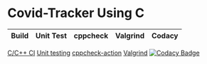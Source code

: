 # Covid-Tracker Using C

|Build|Unit Test|cppcheck|Valgrind|Codacy|
|:--:|:--:|:--:|:--:|:--:|
[C/C++ CI](https://github.com/stepin104890/Covid-Tracker/workflows/C/C++%20CI/badge.svg)
[Unit testing](https://github.com/stepin104890/Covid-Tracker/workflows/Unit%20testing/badge.svg)
[cppcheck-action](https://github.com/stepin104890/Covid-Tracker/workflows/cppcheck-action/badge.svg)
[Valgrind](https://github.com/stepin104890/Covid-Tracker/workflows/Valgrind/badge.svg)
[![Codacy Badge](https://api.codacy.com/project/badge/Grade/a8abd8bc950f401bb5864eeb67b0d045)](https://app.codacy.com/gh/stepin104890/Covid-Tracker?utm_source=github.com&utm_medium=referral&utm_content=stepin104890/Covid-Tracker&utm_campaign=Badge_Grade_Settings)


